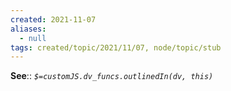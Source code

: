 ```yaml
---
created: 2021-11-07 
aliases:
  - null
tags: created/topic/2021/11/07, node/topic/stub
---
```


**See**::
*`$=customJS.dv_funcs.outlinedIn(dv, this)`*
